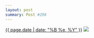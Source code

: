 ```yaml
---
layout: post
summary: Post #296
---
```


<p>
  <time><a href="/296">{{ page.date | date: "%B %e, %Y" }}</a></time>
  <a href="/296"><img src="{{ site.assets_url }}/296-640.jpg" srcset="{{ site.assets_url }}/296-1280.jpg 1280w, {{ site.assets_url }}/296-960.jpg 960w, {{ site.assets_url }}/296-640.jpg 640w, {{ site.assets_url }}/296-320.jpg 320w" sizes="(min-width: 700px) 50vw, calc(100vw - 2rem)" /></a>
</p>
